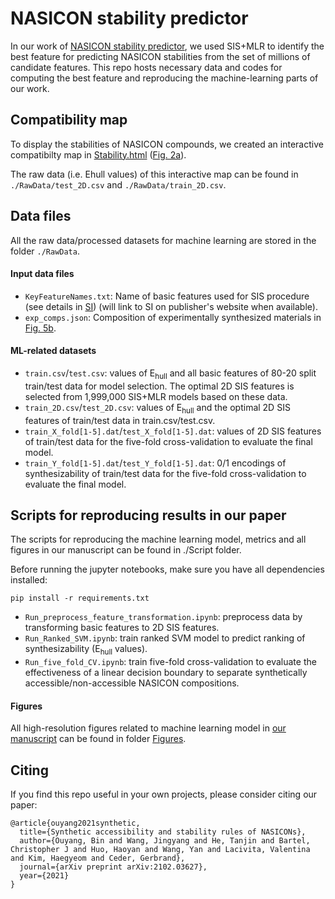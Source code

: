 # NASICON stability predictor

In our work of [NASICON stability predictor](https://arxiv.org/abs/2102.03627), we used SIS+MLR to identify the best feature for predicting NASICON stabilities from the set of millions of candidate features. This repo hosts necessary data and codes for computing the best feature and reproducing the machine-learning parts of our work.

## Compatibility map

To display the stabilities of NASICON compounds, we created an interactive compatibilty map in [Stability.html](Stability.html) ([Fig. 2a](https://arxiv.org/abs/2102.03627)). 

The raw data (i.e. Ehull values) of this interactive map can be found in `./RawData/test_2D.csv` and `./RawData/train_2D.csv`.

## Data files

All the raw data/processed datasets for machine learning are stored in the folder `./RawData`.

#### Input data files

* `KeyFeatureNames.txt`: Name of basic features used for SIS procedure (see details in [SI](https://arxiv.org/abs/2102.03627)) (will link to SI on publisher's website when available).
* `exp_comps.json`: Composition of experimentally synthesized materials in [Fig. 5b](https://arxiv.org/abs/2102.03627).

#### ML-related datasets

*  `train.csv`/`test.csv`: values of E<sub>hull</sub> and all basic features of 80-20 split train/test data for model selection. The optimal 2D SIS features is selected from 1,999,000  SIS+MLR models based on these data. 
* `train_2D.csv`/`test_2D.csv`: values of E<sub>hull</sub> and the optimal 2D SIS features of train/test data in train.csv/test.csv.
* `train_X_fold[1-5].dat`/`test_X_fold[1-5].dat`: values of 2D SIS features of train/test data for the five-fold cross-validation to evaluate the final model.
* `train_Y_fold[1-5].dat`/`test_Y_fold[1-5].dat`: 0/1 encodings of synthesizability of train/test data for the five-fold cross-validation to evaluate the final model.

## Scripts for reproducing results in our paper

The scripts for reproducing the machine learning model, metrics and all figures in our manuscript can be found in ./Script folder.

Before running the jupyter notebooks, make sure you have all dependencies installed:

```pip install -r requirements.txt```

* `Run_preprocess_feature_transformation.ipynb`: preprocess data by transforming basic features to 2D SIS features. 
* `Run_Ranked_SVM.ipynb`: train ranked SVM model to predict ranking of synthesizability (E<sub>hull</sub> values).
* `Run_five_fold_CV.ipynb`: train five-fold cross-validation to evaluate the effectiveness of a linear decision boundary to separate synthetically accessible/non-accessible NASICON compositions.

#### Figures

All high-resolution figures related to machine learning model in [our manuscript](https://arxiv.org/abs/2102.03627) can be found in folder [Figures](Figures/).

## Citing

If you find this repo useful in your own projects, please consider citing our paper:

```
@article{ouyang2021synthetic,
  title={Synthetic accessibility and stability rules of NASICONs},
  author={Ouyang, Bin and Wang, Jingyang and He, Tanjin and Bartel, Christopher J and Huo, Haoyan and Wang, Yan and Lacivita, Valentina and Kim, Haegyeom and Ceder, Gerbrand},
  journal={arXiv preprint arXiv:2102.03627},
  year={2021}
}
```
